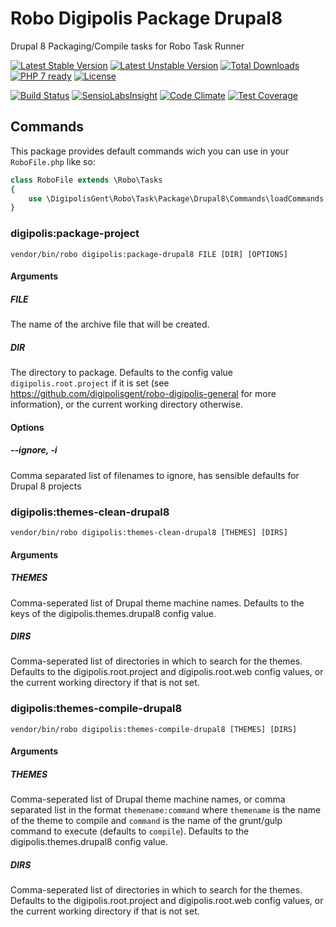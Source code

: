 # Robo Digipolis Package Drupal8

Drupal 8 Packaging/Compile tasks for Robo Task Runner

[![Latest Stable Version](https://poser.pugx.org/digipolisgent/robo-digipolis-package-drupal8/v/stable)](https://packagist.org/packages/digipolisgent/robo-digipolis-package-drupal8)
[![Latest Unstable Version](https://poser.pugx.org/digipolisgent/robo-digipolis-package-drupal8/v/unstable)](https://packagist.org/packages/digipolisgent/robo-digipolis-package-drupal8)
[![Total Downloads](https://poser.pugx.org/digipolisgent/robo-digipolis-package-drupal8/downloads)](https://packagist.org/packages/digipolisgent/robo-digipolis-package-drupal8)
[![PHP 7 ready](http://php7ready.timesplinter.ch/digipolisgent/robo-digipolis-package-drupal8/develop/badge.svg)](https://travis-ci.org/digipolisgent/robo-digipolis-package-drupal8)
[![License](https://poser.pugx.org/digipolisgent/robo-digipolis-package-drupal8/license)](https://packagist.org/packages/digipolisgent/robo-digipolis-package-drupal8)

[![Build Status](https://travis-ci.org/digipolisgent/robo-digipolis-package-drupal8.svg?branch=develop)](https://travis-ci.org/digipolisgent/robo-digipolis-package-drupal8)
[![SensioLabsInsight](https://insight.sensiolabs.com/projects/7520a070-4500-494e-80c8-e0b109fb3db6/mini.png)](https://insight.sensiolabs.com/projects/7520a070-4500-494e-80c8-e0b109fb3db6)
[![Code Climate](https://codeclimate.com/github/digipolisgent/robo-digipolis-package-drupal8/badges/gpa.svg)](https://codeclimate.com/github/digipolisgent/robo-digipolis-package-drupal8)
[![Test Coverage](https://codeclimate.com/github/digipolisgent/robo-digipolis-package-drupal8/badges/coverage.svg)](https://codeclimate.com/github/digipolisgent/robo-digipolis-package-drupal8/coverage)

## Commands

This package provides default commands wich you can use in your `RoboFile.php`
like so:

```php
class RoboFile extends \Robo\Tasks
{
    use \DigipolisGent\Robo\Task\Package\Drupal8\Commands\loadCommands;
}
```

### digipolis:package-project

`vendor/bin/robo digipolis:package-drupal8 FILE [DIR] [OPTIONS]`

#### Arguments

##### FILE

The name of the archive file that will be created.

##### DIR

The directory to package. Defaults to the config value `digipolis.root.project`
if it is set (see <https://github.com/digipolisgent/robo-digipolis-general> for
more information), or the current working directory otherwise.

#### Options

##### --ignore, -i

Comma separated list of filenames to ignore, has sensible defaults for Drupal 8
projects

### digipolis:themes-clean-drupal8

`vendor/bin/robo digipolis:themes-clean-drupal8 [THEMES] [DIRS]`

#### Arguments

##### THEMES

Comma-seperated list of Drupal theme machine names. Defaults to the keys of the
digipolis.themes.drupal8 config value.

##### DIRS

Comma-seperated list of directories in which to search for the themes. Defaults
to the digipolis.root.project and digipolis.root.web config values, or the
current working directory if that is not set.

### digipolis:themes-compile-drupal8

`vendor/bin/robo digipolis:themes-compile-drupal8 [THEMES] [DIRS]`

#### Arguments

##### THEMES

Comma-seperated list of Drupal theme machine names, or comma separated list in
the format `themename:command` where `themename` is the name of the theme to
compile and `command` is the name of the grunt/gulp command to execute (defaults
to `compile`). Defaults to the digipolis.themes.drupal8 config value.

##### DIRS

Comma-seperated list of directories in which to search for the themes. Defaults
to the digipolis.root.project and digipolis.root.web config values, or the
current working directory if that is not set.
